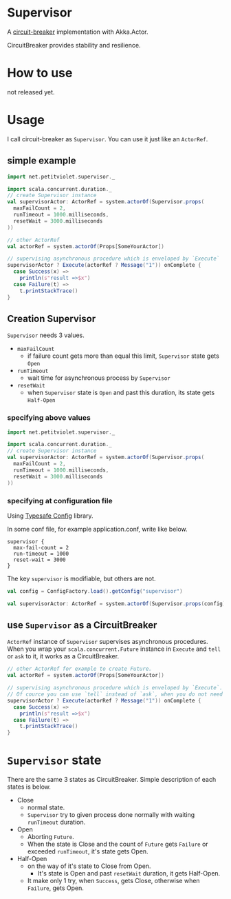 # Supervisor

A [circuit-breaker](http://martinfowler.com/bliki/CircuitBreaker.html) implementation with Akka.Actor.

CircuitBreaker provides stability and resilience.

# How to use

not released yet.

# Usage

I call circuit-breaker as `Supervisor`.
You can use it just like an `ActorRef`.

## simple example

```scala
import net.petitviolet.supervisor._

import scala.concurrent.duration._
// create Supervisor instance
val supervisorActor: ActorRef = system.actorOf(Supervisor.props(
  maxFailCount = 2,
  runTimeout = 1000.milliseconds,
  resetWait = 3000.milliseconds
))

// other ActorRef
val actorRef = system.actorOf(Props[SomeYourActor])

// supervising asynchronous procedure which is enveloped by `Execute`
supervisorActor ? Execute(actorRef ? Message("1")) onComplete { 
  case Success(x) =>
    println(s"result =>$x") 
  case Failure(t) =>
    t.printStackTrace()
}
```

## Creation Supervisor

`Supervisor` needs 3 values.

- `maxFailCount`
    - if failure count gets more than equal this limit, `Supervisor` state gets `Open`
- `runTimeout`
    - wait time for asynchronous process by `Supervisor`
- `resetWait`
    - when `Supervisor` state is `Open` and past this duration, its state gets `Half-Open`

### specifying above values

```scala
import net.petitviolet.supervisor._

import scala.concurrent.duration._
// create Supervisor instance
val supervisorActor: ActorRef = system.actorOf(Supervisor.props(
  maxFailCount = 2,
  runTimeout = 1000.milliseconds,
  resetWait = 3000.milliseconds
))
```

### specifying at configuration file

Using [Typesafe Config](https://github.com/typesafehub/config) library.

In some conf file, for example application.conf, write like below.

```
supervisor {
  max-fail-count = 2
  run-timeout = 1000
  reset-wait = 3000
}
```

The key `supervisor` is modifiable, but others are not.

```scala
val config = ConfigFactory.load().getConfig("supervisor")

val supervisorActor: ActorRef = system.actorOf(Supervisor.props(config))
```

## use `Supervisor` as a CircuitBreaker

`ActorRef` instance of `Supervisor` supervises asynchronous procedures.
When you wrap your `scala.concurrent.Future` instance in `Execute` and `tell` or `ask` to it, it works as a CircuitBreaker.

```scala
// other ActorRef for example to create Future.
val actorRef = system.actorOf(Props[SomeYourActor])

// supervising asynchronous procedure which is enveloped by `Execute`.
// Of cource you can use `tell` instead of `ask`, when you do not need result of Future.
supervisorActor ? Execute(actorRef ? Message("1")) onComplete { 
  case Success(x) =>
    println(s"result =>$x") 
  case Failure(t) =>
    t.printStackTrace()
}
```

# `Supervisor` state

There are the same 3 states as CircuitBreaker.
Simple description of each states is below.

- Close
    - normal state.
    - `Supervisor` try to given process done normally with waiting `runTimeout` duration.
- Open
    - Aborting `Future`.
    - When the state is Close and the count of `Future` gets `Failure` or exceeded `runTimeout`, it's state gets Open.
- Half-Open
    - on the way of it's state to Close from Open.
        - It's state is Open and past `resetWait` duration, it gets Half-Open.
    - It make only 1 try, when `Success`, gets Close, otherwise when `Failure`, gets Open.
